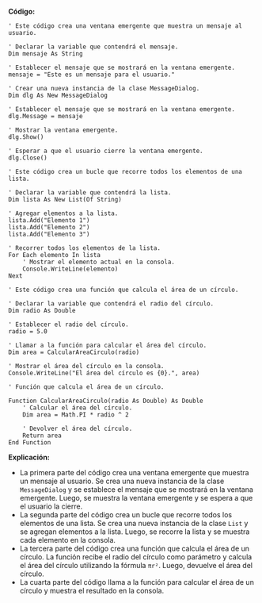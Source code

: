 **Código:**

```visual basic
' Este código crea una ventana emergente que muestra un mensaje al usuario.

' Declarar la variable que contendrá el mensaje.
Dim mensaje As String

' Establecer el mensaje que se mostrará en la ventana emergente.
mensaje = "Este es un mensaje para el usuario."

' Crear una nueva instancia de la clase MessageDialog.
Dim dlg As New MessageDialog

' Establecer el mensaje que se mostrará en la ventana emergente.
dlg.Message = mensaje

' Mostrar la ventana emergente.
dlg.Show()

' Esperar a que el usuario cierre la ventana emergente.
dlg.Close()

' Este código crea un bucle que recorre todos los elementos de una lista.

' Declarar la variable que contendrá la lista.
Dim lista As New List(Of String)

' Agregar elementos a la lista.
lista.Add("Elemento 1")
lista.Add("Elemento 2")
lista.Add("Elemento 3")

' Recorrer todos los elementos de la lista.
For Each elemento In lista
    ' Mostrar el elemento actual en la consola.
    Console.WriteLine(elemento)
Next

' Este código crea una función que calcula el área de un círculo.

' Declarar la variable que contendrá el radio del círculo.
Dim radio As Double

' Establecer el radio del círculo.
radio = 5.0

' Llamar a la función para calcular el área del círculo.
Dim area = CalcularAreaCirculo(radio)

' Mostrar el área del círculo en la consola.
Console.WriteLine("El área del círculo es {0}.", area)

' Función que calcula el área de un círculo.

Function CalcularAreaCirculo(radio As Double) As Double
    ' Calcular el área del círculo.
    Dim area = Math.PI * radio ^ 2

    ' Devolver el área del círculo.
    Return area
End Function
```

**Explicación:**

* La primera parte del código crea una ventana emergente que muestra un mensaje al usuario. Se crea una nueva instancia de la clase `MessageDialog` y se establece el mensaje que se mostrará en la ventana emergente. Luego, se muestra la ventana emergente y se espera a que el usuario la cierre.
* La segunda parte del código crea un bucle que recorre todos los elementos de una lista. Se crea una nueva instancia de la clase `List` y se agregan elementos a la lista. Luego, se recorre la lista y se muestra cada elemento en la consola.
* La tercera parte del código crea una función que calcula el área de un círculo. La función recibe el radio del círculo como parámetro y calcula el área del círculo utilizando la fórmula `πr²`. Luego, devuelve el área del círculo.
* La cuarta parte del código llama a la función para calcular el área de un círculo y muestra el resultado en la consola.